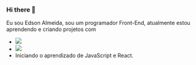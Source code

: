 ### Hi there 👋

Eu sou Edson Almeida, sou um programador Front-End, atualmente estou aprendendo e criando projetos com
- <img src="https://img.shields.io/badge/html5-%23E34F26.svg?style=for-the-badge&logo=html5&logoColor=white"/>
- <img src="https://img.shields.io/badge/css3-%231572B6.svg?style=for-the-badge&logo=css3&logoColor=white"/>
- Iniciando o aprendizado de JavaScript e React.

